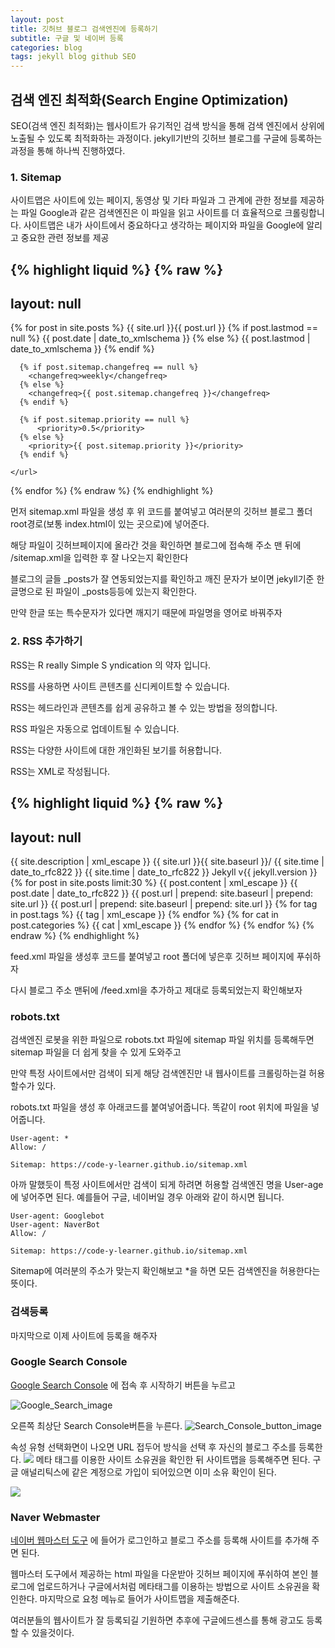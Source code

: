 ```yaml
---
layout: post
title: 깃허브 블로그 검색엔진에 등록하기
subtitle: 구글 및 네이버 등록
categories: blog
tags: jekyll blog github SEO
---
```


## 검색 엔진 최적화(Search Engine Optimization)
SEO(검색 엔진 최적화)는 웹사이트가 유기적인 검색 방식을 통해 검색 엔진에서 상위에 노출될 수 있도록 최적화하는 과정이다.
jekyll기반의 깃허브 블로그를 구글에 등록하는 과정을 통해 하나씩 진행하였다.


### 1. Sitemap
사이트맵은 사이트에 있는 페이지, 동영상 및 기타 파일과 그 관계에 관한 정보를 제공하는 파일
Google과 같은 검색엔진은 이 파일을 읽고 사이트를 더 효율적으로 크롤링합니다.
 사이트맵은 내가 사이트에서 중요하다고 생각하는 페이지와 파일을 Google에 알리고 중요한 관련 정보를 제공


{% highlight liquid %}
{% raw %}
---
layout: null
---
<?xml version="1.0" encoding="UTF-8"?>
<urlset xmlns:xsi="http://www.w3.org/2001/XMLSchema-instance" xsi:schemaLocation="http://www.sitemaps.org/schemas/sitemap/0.9 http://www.sitemaps.org/schemas/sitemap/0.9/sitemap.xsd" xmlns="http://www.sitemaps.org/schemas/sitemap/0.9">
  {% for post in site.posts %}
    <url>
      <loc>{{ site.url }}{{ post.url }}</loc>
      {% if post.lastmod == null %}
        <lastmod>{{ post.date | date_to_xmlschema }}</lastmod>
      {% else %}
        <lastmod>{{ post.lastmod | date_to_xmlschema }}</lastmod>
      {% endif %}

      {% if post.sitemap.changefreq == null %}
        <changefreq>weekly</changefreq>
      {% else %}
        <changefreq>{{ post.sitemap.changefreq }}</changefreq>
      {% endif %}

      {% if post.sitemap.priority == null %}
          <priority>0.5</priority>
      {% else %}
        <priority>{{ post.sitemap.priority }}</priority>
      {% endif %}

    </url>
  {% endfor %}
</urlset>
{% endraw %}
{% endhighlight %}

먼저 sitemap.xml 파일을 생성 후 위 코드를 붙여넣고 여러분의 깃허브 블로그 폴더 root경로(보통 index.html이 있는 곳으로)에 넣어준다.

해당 파일이 깃허브페이지에 올라간 것을 확인하면 블로그에 접속해 주소 맨 뒤에 /sitemap.xml을 입력한 후 잘 나오는지 확인한다

블로그의 글들 _posts가 잘 연동되었는지를 확인하고 깨진 문자가 보이면 jekyll기준 한글명으로 된 파일이 _posts등등에 있는지 확인한다.

만약 한글 또는 특수문자가 있다면 깨지기 때문에 파일명을 영어로 바꿔주자

### 2. RSS 추가하기 

RSS는 R really Simple S yndication 의 약자 입니다.

RSS를 사용하면 사이트 콘텐츠를 신디케이트할 수 있습니다.

RSS는 헤드라인과 콘텐츠를 쉽게 공유하고 볼 수 있는 방법을 정의합니다.

RSS 파일은 자동으로 업데이트될 수 있습니다.

RSS는 다양한 사이트에 대한 개인화된 보기를 허용합니다.

RSS는 XML로 작성됩니다.


{% highlight liquid %}
{% raw %}
---
layout: null
---
<?xml version="1.0" encoding="UTF-8"?>
<rss version="2.0" xmlns:atom="http://www.w3.org/2005/Atom">
  <channel>
    <title>{{ site.title | xml_escape }}</title>
    <description>{{ site.description | xml_escape }}</description>
    <link>{{ site.url }}{{ site.baseurl }}/</link>
    <atom:link href="{{ "/feed.xml" | prepend: site.baseurl | prepend: site.url }}" rel="self" type="application/rss+xml"/>
    <pubDate>{{ site.time | date_to_rfc822 }}</pubDate>
    <lastBuildDate>{{ site.time | date_to_rfc822 }}</lastBuildDate>
    <generator>Jekyll v{{ jekyll.version }}</generator>
    {% for post in site.posts limit:30 %}
      <item>
        <title>{{ post.title | xml_escape }}</title>
        <description>{{ post.content | xml_escape }}</description>
        <pubDate>{{ post.date | date_to_rfc822 }}</pubDate>
        <link>{{ post.url | prepend: site.baseurl | prepend: site.url }}</link>
        <guid isPermaLink="true">{{ post.url | prepend: site.baseurl | prepend: site.url }}</guid>
        {% for tag in post.tags %}
        <category>{{ tag | xml_escape }}</category>
        {% endfor %}
        {% for cat in post.categories %}
        <category>{{ cat | xml_escape }}</category>
        {% endfor %}
      </item>
    {% endfor %}
  </channel>
</rss>
{% endraw %}
{% endhighlight %}


feed.xml 파일을 생성후 코드를 붙여넣고 root 폴더에 넣은후 깃허브 페이지에 푸쉬하자

다시 블로그 주소 맨뒤에 /feed.xml을 추가하고 제대로 등록되었는지 확인해보자

###  robots.txt
검색엔진 로봇을 위한 파일으로 robots.txt 파일에 sitemap 파일 위치를 등록해두면 sitemap 파일을 더 쉽게 찾을 수 있게 도와주고 

만약 특정 사이트에서만 검색이 되게 해당 검색엔진만 내 웹사이트를 크롤링하는걸 허용 할수가 있다.

robots.txt 파일을 생성 후 아래코드를 붙여넣어줍니다. 똑같이 root 위치에 파일을 넣어줍니다.

```text
User-agent: *
Allow: /

Sitemap: https://code-y-learner.github.io/sitemap.xml
```

아까 말했듯이 특정 사이트에서만 검색이 되게 하려면 허용할 검색엔진 명을 User-age에 넣어주면 된다.
예를들어 구글, 네이버일 경우 아래와 같이 하시면 됩니다.

```text
User-agent: Googlebot
User-agent: NaverBot
Allow: /

Sitemap: https://code-y-learner.github.io/sitemap.xml
```

Sitemap에 여러분의 주소가 맞는지 확인해보고 *을 하면 모든 검색엔진을 허용한다는 뜻이다.

### 검색등록
마지막으로 이제 사이트에 등록을 해주자

### Google Search Console
[Google Search Console](https://developers.google.com/search#?modal_active=none) 에 접속 후
시작하기 버튼을 누르고

![Google_Search_image](https://elliethe.sirv.com/Images/googlesearch.PNG)

오른쪽 최상단 Search Console버튼을 누른다.
![Search_Console_button_image](https://elliethe.sirv.com/Images/search%EB%B2%84%ED%8A%BC.PNG)

속성 유형 선택화면이 나오면 URL 접두어 방식을 선택 후 자신의 블로그 주소를 등록한다.
![](https://elliethe.sirv.com/Images/4.PNG)
메타 태그를 이용한 사이트 소유권을 확인한 뒤 사이트맵을 등록해주면 된다. 구글 애널리틱스에 같은 계정으로 가입이 되어있으면 이미 소유 확인이 된다.

![](https://elliethe.sirv.com/Images/register-sitemap.PNG)

### Naver Webmaster
[네이버 웹마스터 도구](https://searchadvisor.naver.com/) 에 들어가 로그인하고 블로그 주소를 등록해 사이트를 추가해 주면 된다.

웹마스터 도구에서 제공하는 html 파일을 다운받아 깃허브 페이지에 푸쉬하여 본인 블로그에 업로드하거나 구글에서처럼 메타태그를 이용하는 방법으로 사이트 소유권을 확인한다.
마지막으로 요청 메뉴로 들어가 사이트맵을 제출해준다.

여러분들의 웹사이트가 잘 등록되길 기원하면 추후에 구글에드센스를 통해 광고도 등록할 수 있을것이다.
